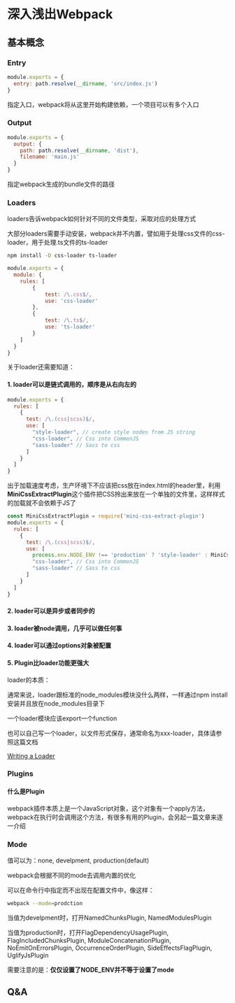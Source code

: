 # 深入浅出Webpack

## 基本概念

### Entry

```javascript
module.exports = {
  entry: path.resolve(__dirname, 'src/index.js')
}
```

指定入口，webpack将从这里开始构建依赖，一个项目可以有多个入口

### Output

```javascript
module.exports = {
  output: {
    path: path.resolve(__dirname, 'dist'),
    filename: 'main.js'
  }
}
```

指定webpack生成的bundle文件的路径

### Loaders

loaders告诉webpack如何针对不同的文件类型，采取对应的处理方式

大部分loaders需要手动安装，webpack并不内置，譬如用于处理css文件的css-loader，用于处理.ts文件的ts-loader

```sh
npm install -D css-loader ts-loader
```

```javascript
module.exports = {
  module: {
    rules: [
        {
            test: /\.css$/,
            use: 'css-loader'
        },
        {
            test: /\.ts$/,
            use: 'ts-loader'
        }
    ]
  }
}
```

关于loader还需要知道：

#### 1. loader可以是链式调用的，顺序是**从右向左**的

```javascript
module.exports = {
  rules: [
    {
      test: /\.(css|scss)$/,
      use: [
        "style-loader", // create style nodes from JS string
        "css-loader", // Css into CommonJS
        "sass-loader" // Sass to css
      ]
    }
  ]
}
```

出于加载速度考虑，生产环境下不应该把css放在index.html的header里，利用**MiniCssExtractPlugin**这个插件把CSS拎出来放在一个单独的文件里，这样样式的加载就不会依赖于JS了

```javascript
const MiniCssExtractPlugin = require('mini-css-extract-plugin')
module.exports = {
  rules: [
    {
      test: /\.(css|scss)$/,
      use: [
        process.env.NODE_ENV !== 'production' ? 'style-loader' : MiniCssExtractPlugin.loader
        "css-loader", // Css into CommonJS
        "sass-loader" // Sass to css
      ]
    }
  ]
}
```

#### 2. loader可以是异步或者同步的

#### 3. loader被node调用，几乎可以做任何事

#### 4. loader可以通过options对象被配置

#### 5. Plugin比loader功能更强大

loader的本质：

通常来说，loader跟标准的node_modules模块没什么两样，一样通过npm install安装并且放在node_modules目录下

一个loader模块应该export一个function

也可以自己写一个loader，以文件形式保存，通常命名为xxx-loader，具体请参照这篇文档

[Writing a Loader](https://webpack.js.org/contribute/writing-a-loader/)

### Plugins

#### 什么是Plugin

webpack插件本质上是一个JavaScript对象，这个对象有一个apply方法，webpack在执行时会调用这个方法，有很多有用的Plugin，会另起一篇文章来逐一介绍

### Mode

值可以为：none, develpment, production(default)

webpack会根据不同的mode去调用内置的优化

可以在命令行中指定而不出现在配置文件中，像这样：

```sh
webpack --mode=prodction
```

当值为develpment时，打开NamedChunksPlugin, NamedModulesPlugin

当值为production时，打开FlagDependencyUsagePlugin, FlagIncludedChunksPlugin, ModuleConcatenationPlugin, NoEmitOnErrorsPlugin, OccurrenceOrderPlugin, SideEffectsFlagPlugin, UglifyJsPlugin

需要注意的是：**仅仅设置了NODE_ENV并不等于设置了mode**

## Q&A
